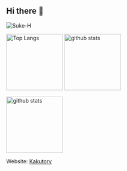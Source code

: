 ## Hi there 👋

<img src="https://komarev.com/ghpvc/?username=Suke-H" alt="Suke-H" />




<p align="left"> 
  <img alt="Top Langs" height="150px" src="https://github-readme-stats.vercel.app/api/top-langs/?username=Suke-H&layout=compact&show_icons=true" />
  <img alt="github stats" height="150px" src="https://github-readme-stats.vercel.app/api?username=Suke-H&show_icons=ture" />
</p>

<img alt="github stats" height="150px" src="https://github-profile-summary-cards.vercel.app/api/cards/profile-details?username=Suke-H&theme=vue" />

Website: [Kakutory](https://kakutory.com/)
